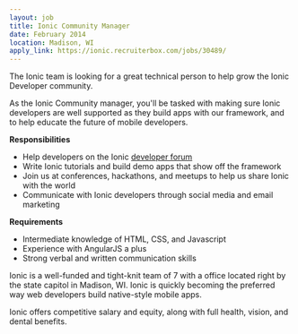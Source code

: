 ```yaml
---
layout: job
title: Ionic Community Manager
date: February 2014
location: Madison, WI
apply_link: https://ionic.recruiterbox.com/jobs/30489/
---
```


The Ionic team is looking for a great technical person to help grow the Ionic Developer community.

As the Ionic Community manager, you'll be tasked with making sure Ionic developers are 
well supported as they build apps with our framework, and to help educate the future of
mobile developers.


**Responsibilities**

  * Help developers on the Ionic [developer forum](http://forum.ionicframework.com/)
  * Write Ionic tutorials and build demo apps that show off the framework
  * Join us at conferences, hackathons, and meetups to help us share Ionic with the world
  * Communicate with Ionic developers through social media and email marketing

**Requirements**

  * Intermediate knowledge of HTML, CSS, and Javascript
  * Experience with AngularJS a plus
  * Strong verbal and written communication skills

Ionic is a well-funded and tight-knit team of 7 with a office located right by the state capitol in Madison, WI. Ionic
is quickly becoming the preferred way web developers build native-style mobile apps.

Ionic offers competitive salary and equity, along with full health, vision, and dental benefits.


